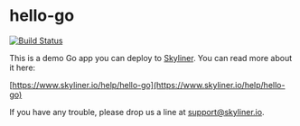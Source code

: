 # hello-go

[![Build Status](https://travis-ci.org/skylinerhq/hello-go.svg?branch=master)](https://travis-ci.org/skylinerhq/hello-go)

This is a demo Go app you can deploy to [Skyliner](https://www.skyliner.io). You can read more about it here:

[https://www.skyliner.io/help/hello-go](https://www.skyliner.io/help/hello-go)

If you have any trouble, please drop us a line at [support@skyliner.io](mailto:support@skyliner.io?Subject=Help%20with%20hello-go).
